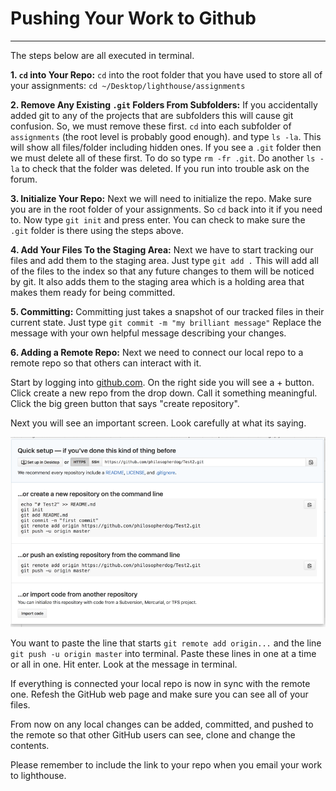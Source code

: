 # Pushing Your Work to Github

---

The steps below are all executed in terminal.

**1. `cd` into Your Repo:**
`cd` into the root folder that you have used to store all of your assignments: `cd ~/Desktop/lighthouse/assignments`

**2. Remove Any Existing `.git` Folders From Subfolders:**
If you accidentally added git to any of the projects that are subfolders this will cause git confusion. So, we must remove these first. `cd` into each subfolder of `assignments` (the root level is probably good enough). and type `ls -la`. This will show all files/folder including hidden ones. If you see a `.git` folder then we must delete all of these first. To do so type `rm -fr .git`. Do another `ls -la` to check that the folder was deleted. If you run into trouble ask on the forum.

**3. Initialize Your Repo:**
Next we will need to initialize the repo. Make sure you are in the root folder of your assignments. So `cd` back into it if you need to. Now type `git init` and press enter. You can check to make sure the `.git` folder is there using the steps above.

**4. Add Your Files To the Staging Area:**
Next we have to start tracking our files and add them to the staging area. Just type `git add .` This will add all of the files to the index so that any future changes to them will be noticed by git. It also adds them to the staging area which is a holding area that makes them ready for being committed.

**5. Committing:**
Committing just takes a snapshot of our tracked files in their current state. Just type `git commit -m "my brilliant message"` Replace the message with your own helpful message describing your changes.

**6. Adding a Remote Repo:**
Next we need to connect our local repo to a remote repo so that others can interact with it.

Start by logging into [github.com](https://github.com). On the right side you will see a + button. Click create a new repo from the drop down. Call it something meaningful. Click the big green button that says "create repository".

Next you will see an important screen. Look carefully at what its saying.

![Add Remote Rep](/images/github-add-remote.png)

You want to paste the line that starts `git remote add origin...` and the line `git push -u origin master` into terminal. Paste these lines in one at a time or all in one. Hit enter. Look at the message in terminal.

If everything is connected your local repo is now in sync with the remote one. Refesh the GitHub web page and make sure you can see all of your files.

From now on any local changes can be added, committed, and pushed to the remote so that other GitHub users can see, clone and change the contents.

Please remember to include the link to your repo when you email your work to lighthouse.
